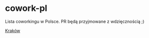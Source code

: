 # cowork-pl
Lista coworkingu w Polsce. PR będą przyjmowane z wdzięcznością ;)

[Kraków](/krakow.md)
